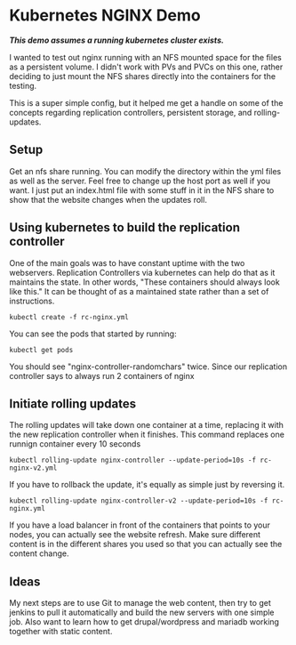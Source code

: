 # Kubernetes NGINX Demo

***This demo assumes a running kubernetes cluster exists.***

I wanted to test out nginx running with an NFS mounted space for the files as a persistent volume. I didn't work with PVs and PVCs on this one, rather deciding to just mount the NFS shares directly into the containers for the testing.

This is a super simple config, but it helped me get a handle on some of the concepts regarding replication controllers, persistent storage, and rolling-updates.

## Setup
Get an nfs share running. You can modify the directory within the yml files as well as the server. Feel free to change up the host port as well if you want. I just put an index.html file with some stuff in it in the NFS share to show that the website changes when the updates roll.

## Using kubernetes to build the replication controller

One of the main goals was to have constant uptime with the two webservers. Replication Controllers via kubernetes can help do that as it maintains the state. In other words, "These containers should always look like this." It can be thought of as a maintained state rather than a set of instructions.

    kubectl create -f rc-nginx.yml

You can see the pods that started by running:

    kubectl get pods

You should see "nginx-controller-randomchars" twice. Since our replication controller says to always run 2 containers of nginx

## Initiate rolling updates

The rolling updates will take down one container at a time, replacing it with the new replication controller when it finishes. This command replaces one runnign container every 10 seconds

    kubectl rolling-update nginx-controller --update-period=10s -f rc-nginx-v2.yml

If you have to rollback the update, it's equally as simple just by reversing it.

    kubectl rolling-update nginx-controller-v2 --update-period=10s -f rc-nginx.yml

If you have a load balancer in front of the containers that points to your nodes, you can actually see the website refresh. Make sure different content is in the different shares you used so that you can actually see the content change.

## Ideas

My next steps are to use Git to manage the web content, then try to get jenkins to pull it automatically and build the new servers with one simple job. Also want to learn how to get drupal/wordpress and mariadb working together with static content.
